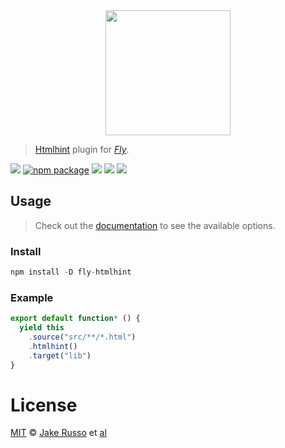 <div align="center">
  <a href="http://github.com/flyjs/fly">
    <img width=200px  src="https://cloud.githubusercontent.com/assets/8317250/8733685/0be81080-2c40-11e5-98d2-c634f076ccd7.png">
  </a>
</div>

> [Htmlhint](http://htmlhint.com/) plugin for _[Fly][fly]_.

[![][fly-badge]][fly]
[![npm package][npm-ver-link]][releases]
[![][dl-badge]][npm-pkg-link]
[![][travis-badge]][travis-link]
[![][mit-badge]][mit]

## Usage
> Check out the [documentation](https://github.com/yaniswang/HTMLHint/wiki/Usage#how-to-use) to see the available options.

### Install

```a
npm install -D fly-htmlhint
```

### Example

```js
export default function* () {
  yield this
    .source("src/**/*.html")
    .htmlhint()
    .target("lib")
}
```

# License

[MIT][mit] © [Jake Russo][author] et [al][contributors]


[mit]:          http://opensource.org/licenses/MIT
[author]:       http://github.com/MadcapJake
[contributors]: https://github.com/MadcapJake/fly-htmlhint/graphs/contributors
[releases]:     https://github.com/MadcapJake/fly-htmlhint/releases
[fly]:          https://www.github.com/flyjs/fly
[fly-badge]:    https://img.shields.io/badge/fly-JS-05B3E1.svg?style=flat-square
[mit-badge]:    https://img.shields.io/badge/license-MIT-444444.svg?style=flat-square
[npm-pkg-link]: https://www.npmjs.org/package/fly-htmlhint
[npm-ver-link]: https://img.shields.io/npm/v/fly-htmlhint.svg?style=flat-square
[dl-badge]:     http://img.shields.io/npm/dm/fly-htmlhint.svg?style=flat-square
[travis-link]:  https://travis-ci.org/MadcapJake/fly-htmlhint
[travis-badge]: http://img.shields.io/travis/MadcapJake/fly-htmlhint.svg?style=flat-square
